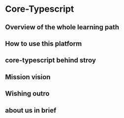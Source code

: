 # Core-Typescript

## Overview of the whole learning path

## How to use this platform

## core-typescript behind stroy

## Mission vision

## Wishing outro

## about us in brief